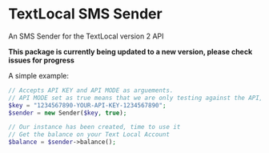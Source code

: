 # TextLocal SMS Sender
An SMS Sender for the TextLocal version 2 API

**This package is currently being updated to a new version, please check issues for progress**

A simple example:

```php
// Accepts API KEY and API MODE as arguements. 
// API MODE set as true means that we are only testing against the API, not making full requests
$key = "1234567890-YOUR-API-KEY-1234567890";
$sender = new Sender($key, true);

// Our instance has been created, time to use it
// Get the balance on your Text Local Account
$balance = $sender->balance();
```
